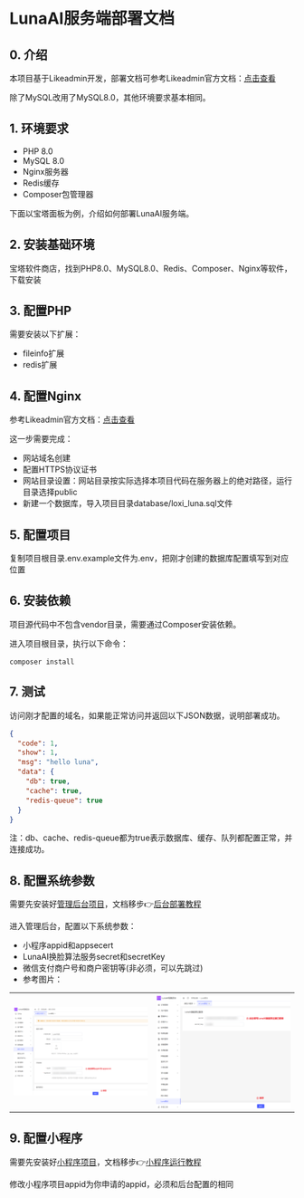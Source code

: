 # LunaAI服务端部署文档

## 0. 介绍

本项目基于Likeadmin开发，部署文档可参考Likeadmin官方文档：[点击查看](https://doc.likeadmin.cn/php/#%E7%AB%99%E7%82%B9%E9%83%A8%E7%BD%B2)

除了MySQL改用了MySQL8.0，其他环境要求基本相同。

## 1. 环境要求

- PHP 8.0
- MySQL 8.0
- Nginx服务器
- Redis缓存
- Composer包管理器

下面以宝塔面板为例，介绍如何部署LunaAI服务端。

## 2. 安装基础环境

宝塔软件商店，找到PHP8.0、MySQL8.0、Redis、Composer、Nginx等软件，下载安装

## 3. 配置PHP

需要安装以下扩展：

- fileinfo扩展
- redis扩展

## 4. 配置Nginx

参考Likeadmin官方文档：[点击查看](https://doc.likeadmin.cn/php/#%E7%AB%99%E7%82%B9%E9%83%A8%E7%BD%B2)

这一步需要完成：

 - 网站域名创建
 - 配置HTTPS协议证书
 - 网站目录设置：网站目录按实际选择本项目代码在服务器上的绝对路径，运行目录选择public
 - 新建一个数据库，导入项目目录database/loxi_luna.sql文件

## 5. 配置项目

复制项目根目录.env.example文件为.env，把刚才创建的数据库配置填写到对应位置

## 6. 安装依赖

项目源代码中不包含vendor目录，需要通过Composer安装依赖。

进入项目根目录，执行以下命令：

```shell
composer install
```

## 7. 测试

访问刚才配置的域名，如果能正常访问并返回以下JSON数据，说明部署成功。


```JSON
{
  "code": 1,
  "show": 1,
  "msg": "hello luna",
  "data": {
    "db": true,
    "cache": true,
    "redis-queue": true
  }
}
```

注：db、cache、redis-queue都为true表示数据库、缓存、队列都配置正常，并连接成功。

## 8. 配置系统参数

需要先安装好[管理后台项目](https://gitee.com/loxi-open-source/luna-app-admin)，文档移步👉[后台部署教程](https://gitee.com/loxi-open-source/luna-app-admin/blob/master/doc/deploy.md)

进入管理后台，配置以下系统参数：

- 小程序appid和appsecert
- LunaAI换脸算法服务secret和secretKey
- 微信支付商户号和商户密钥等(非必须，可以先跳过)
- 参考图片：
<table>
    <tr>
        <td><img src="./image/deploy/system-config-2.png"/></td>
        <td><img src="./image/deploy/system-config-1.png"/></td>
    </tr>
</table>

## 9. 配置小程序

需要先安装好[小程序项目](https://gitee.com/loxi-open-source/luna-app-miniprogram)，文档移步👉[小程序运行教程](https://gitee.com/loxi-open-source/luna-app-miniprogram/blob/master/doc/deploy.md)

修改小程序项目appid为你申请的appid，必须和后台配置的相同
